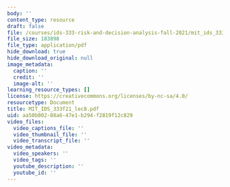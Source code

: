 ```yaml
---
body: ''
content_type: resource
draft: false
file: /courses/ids-333-risk-and-decision-analysis-fall-2021/mit_ids_333f21_lec8.pdf
file_size: 183898
file_type: application/pdf
hide_download: true
hide_download_original: null
image_metadata:
  caption: ''
  credit: ''
  image-alt: ''
learning_resource_types: []
license: https://creativecommons.org/licenses/by-nc-sa/4.0/
resourcetype: Document
title: MIT_IDS_333f21_lec8.pdf
uid: aa50b002-08a6-47e1-b294-f2819f12c829
video_files:
  video_captions_file: ''
  video_thumbnail_file: ''
  video_transcript_file: ''
video_metadata:
  video_speakers: ''
  video_tags: ''
  youtube_description: ''
  youtube_id: ''
---
```

